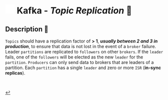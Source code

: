 # <img src="../../assets/img/kafka.png" width="30px"> **Kafka** - ***Topic Replication*** 👯

## **Description** 👀

`Topics` should have a replication factor of **> 1**, ***usually between 2 and 3 in production***, to ensure that data is not lost in the event of a `broker` failure. Leader `partitions` are replicated to `followers` on other `brokers`. If the `leader` fails, one of the `followers` will be elected as the new `leader` for the `partition`. `Producers` can only send data to brokers that are leaders of a partition. Each `partition` has a single `leader` and zero or more `ISR` (**in-sync replicas**). 

<!-- <br />

## **Basic** `Commands` 📝

<br />

## **Examples** 🧩 -->

<br />

[↩️](../README.md)